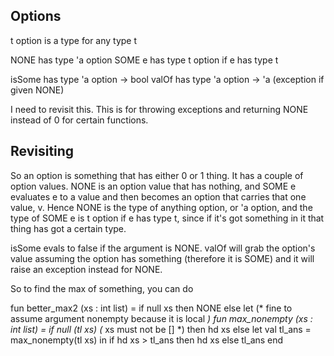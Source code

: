 ## Options

t option is a type for any type t

NONE has type 'a option
SOME e has type t option if e has type t

isSome has type 'a option -> bool
valOf has type 'a option -> 'a (exception if given NONE)

I need to revisit this. This is for throwing exceptions and returning NONE instead of 0 for certain functions. 

## Revisiting

So an option is something that has either 0 or 1 thing. It has a couple of option values. NONE is an option value that has nothing, and SOME e evaluates e to a value and then becomes an option that carries that one value, v. Hence NONE is the type of anything option, or 'a option, and the type of SOME e is t option if e has type t, since if it's got something in it that thing has got a certain type. 

isSome evals to false if the argument is NONE. valOf will grab the option's value assuming the option has something (therefore it is SOME) and it will raise an exception instead for NONE. 

So to find the max of something, you can do

fun better_max2 (xs : int list) =
    if null xs
    then NONE
    else let (* fine to assume argument nonempty because it is local *)
        fun max_nonempty (xs : int list) =
        if null (tl xs) (* xs must not be [] *)
        then hd xs
        else let val tl_ans = max_nonempty(tl xs)
            in
                if hd xs > tl_ans
                then hd xs
                else tl_ans
            end